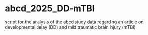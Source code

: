 # abcd_2025_DD-mTBI
script for the analysis of the abcd study data regarding an article on developmental delay (DD) and mild traumatic brain injury (mTBI)
